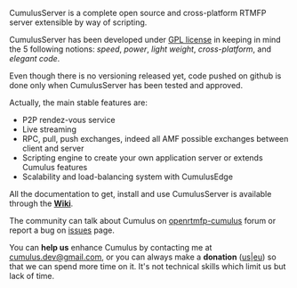 CumulusServer is a complete open source and cross-platform RTMFP server extensible by way of scripting.

CumulusServer has been developed under [GPL license] in keeping in mind the 5 following notions: *speed*, *power*, *light weight*, *cross-platform*, and *elegant code*.

Even though there is no versioning released yet, code pushed on github is done only when CumulusServer has been tested and approved.

Actually, the main stable features are:

- P2P rendez-vous service
- Live streaming
- RPC, pull, push exchanges, indeed all AMF possible exchanges between client and server
- Scripting engine to create your own application server or extends Cumulus features
- Scalability and load-balancing system with CumulusEdge

All the documentation to get, install and use CumulusServer is available through the **[Wiki]**.

The community can talk about Cumulus on [openrtmfp-cumulus](http://groups.google.com/group/openrtmfp-cumulus) forum or report a bug on [issues](https://github.com/OpenRTMFP/Cumulus/issues) page.

You can **help us** enhance Cumulus by contacting me at cumulus.dev@gmail.com, or you can always make a **donation** ([us]|[eu]) so that we can spend more time on it. It's not technical skills which limit us but lack of time.


[Wiki]: https://github.com/OpenRTMFP/Cumulus/wiki/_pages "Cumulus Wiki"
[GPL license]: http://www.gnu.org/licenses/ "www.gnu.org/licenses"
[us]: https://www.paypal.com/cgi-bin/webscr?cmd=_s-xclick&hosted_button_id=M24B32EH2GV3A "Donation US"
[eu]: https://www.paypal.com/cgi-bin/webscr?cmd=_s-xclick&hosted_button_id=QPWT9V67YWSGG "Donation EU"